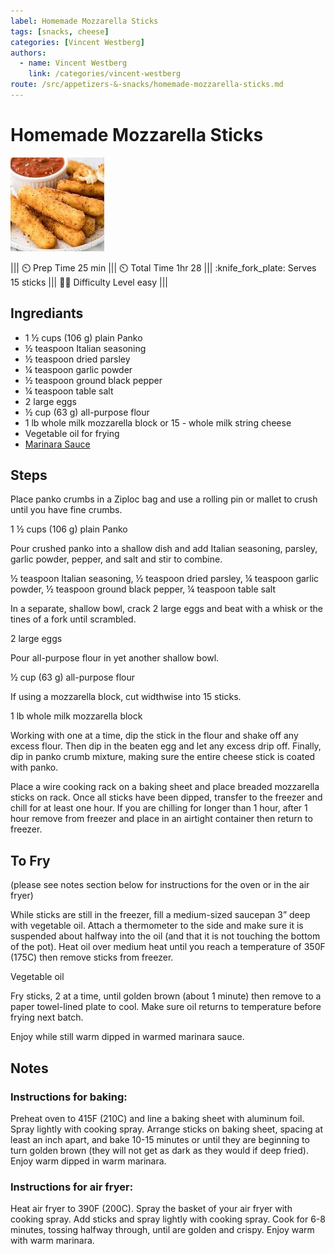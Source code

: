 ```yaml
---
label: Homemade Mozzarella Sticks 
tags: [snacks, cheese]
categories: [Vincent Westberg]
authors:
  - name: Vincent Westberg 
    link: /categories/vincent-westberg
route: /src/appetizers-&-snacks/homemade-mozzarella-sticks.md
---
```



# Homemade Mozzarella Sticks
![](/src/static/banners/mzstick.jpeg)

||| :timer_clock: Prep Time
25 min
||| :timer_clock: Total Time
1hr 28
||| :knife_fork_plate: Serves
15 sticks
||| :cook: Difficulty Level
easy
|||

## Ingrediants
- 1 ½ cups (106 g) plain Panko
- ½ teaspoon Italian seasoning
- ½ teaspoon dried parsley
- ¼ teaspoon garlic powder
- ½ teaspoon ground black pepper
- ¼ teaspoon table salt
- 2 large eggs
- ½ cup (63 g) all-purpose flour
- 1 lb whole milk mozzarella block or 15 - whole milk string cheese
- Vegetable oil for frying
- [Marinara Sauce](/src/appetizers-&-snacks/marinara-sauce.md)

## Steps

Place panko crumbs in a Ziploc bag and use a rolling pin or mallet to crush until you have fine crumbs.

1 ½ cups (106 g) plain Panko

Pour crushed panko into a shallow dish and add Italian seasoning, parsley, garlic powder, pepper, and salt and stir to combine.

½ teaspoon Italian seasoning, ½ teaspoon dried parsley, ¼ teaspoon garlic powder, ½ teaspoon ground black pepper, ¼ teaspoon table salt

In a separate, shallow bowl, crack 2 large eggs and beat with a whisk or the tines of a fork until scrambled.

2 large eggs

Pour all-purpose flour in yet another shallow bowl.

½ cup (63 g) all-purpose flour

If using a mozzarella block, cut widthwise into 15 sticks.

1 lb whole milk mozzarella block

Working with one at a time, dip the stick in the flour and shake off any excess flour. Then dip in the beaten egg and let any excess drip off. Finally, dip in panko crumb mixture, making sure the entire cheese stick is coated with panko.

Place a wire cooking rack on a baking sheet and place breaded mozzarella sticks on rack. Once all sticks have been dipped, transfer to the freezer and chill for at least one hour. If you are chilling for longer than 1 hour, after 1 hour remove from freezer and place in an airtight container then return to freezer.

## To Fry
(please see notes section below for instructions for the oven or in the air fryer)

While sticks are still in the freezer, fill a medium-sized saucepan 3” deep with vegetable oil. Attach a thermometer to the side and make sure it is suspended about halfway into the oil (and that it is not touching the bottom of the pot). Heat oil over medium heat until you reach a temperature of 350F (175C) then remove sticks from freezer.

Vegetable oil

Fry sticks, 2 at a time, until golden brown (about 1 minute) then remove to a paper towel-lined plate to cool. Make sure oil returns to temperature before frying next batch.

Enjoy while still warm dipped in warmed marinara sauce.


## Notes

### Instructions for baking:
Preheat oven to 415F (210C) and line a baking sheet with aluminum foil. Spray lightly with cooking spray. Arrange sticks on baking sheet, spacing at least an inch apart, and bake 10-15 minutes or until they are beginning to turn golden brown (they will not get as dark as they would if deep fried). Enjoy warm dipped in warm marinara. 
### Instructions for air fryer:
Heat air fryer to 390F (200C). Spray the basket of your air fryer with cooking spray. Add sticks and spray lightly with cooking spray. Cook for 6-8 minutes, tossing halfway through, until are golden and crispy. Enjoy warm with warm marinara.






<!--- Different Styles of Resources for Bottom of Recipe
## Resources 
[!ref target="blank" text="Recipe"](https://www.tastesoflizzyt.com/spiced-cranberry-apple-cider/)
[!ref target="blank" text="Archive"](https://archive.is/xONP1)

## Resources
==- Recipe (front)
![](/static/recipes/butter-pecan-cake-front.jpg)
==- Recipe (back)
![](/static/recipes/butter-pecan-cake-back.jpg)

-->
